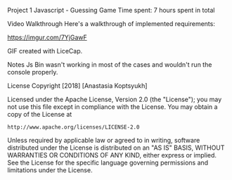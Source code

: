 Project 1 Javascript - Guessing Game 
Time spent: 7 hours spent in total

Video Walkthrough
Here's a walkthrough of implemented requirements:

https://imgur.com/7YjGawF

GIF created with LiceCap.

Notes
Js Bin wasn't working in most of the cases and wouldn't run the console properly.

License
Copyright [2018] [Anastasia Koptsyukh]

Licensed under the Apache License, Version 2.0 (the "License");
you may not use this file except in compliance with the License.
You may obtain a copy of the License at

    http://www.apache.org/licenses/LICENSE-2.0

Unless required by applicable law or agreed to in writing, software
distributed under the License is distributed on an "AS IS" BASIS,
WITHOUT WARRANTIES OR CONDITIONS OF ANY KIND, either express or implied.
See the License for the specific language governing permissions and
limitations under the License.
